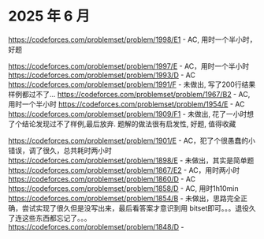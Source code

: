 # 2025 年 6 月

https://codeforces.com/problemset/problem/1998/E1 - AC, 用时一个半小时，好题
<!-- bonus https://codeforces.com/problemset/problem/1998/E2 - AC -->
https://codeforces.com/problemset/problem/1997/E - AC，用时一个半小时
https://codeforces.com/problemset/problem/1993/D - AC
https://codeforces.com/problemset/problem/1991/F - 未做出, 写了200行结果样例都过不了...
https://codeforces.com/problemset/problem/1967/B2 - AC, 用时一个半小时
https://codeforces.com/problemset/problem/1954/E - AC
https://codeforces.com/problemset/problem/1909/F1 - 未做出, 花了一小时想了个结论发现过不了样例,最后放弃. 题解的做法很有启发性, 好题, 值得收藏
<!-- bonus https://codeforces.com/contest/1909/problem/F2 - AC -->
https://codeforces.com/problemset/problem/1901/E - AC，犯了个很愚蠢的小错误，调了很久，总共耗时两小时
https://codeforces.com/problemset/problem/1898/E - 未做出，其实是简单题
https://codeforces.com/problemset/problem/1867/E2 - AC，用时两小时
https://codeforces.com/problemset/problem/1860/D - AC
https://codeforces.com/problemset/problem/1858/D - AC, 用时1h10min
https://codeforces.com/problemset/problem/1854/B - 未做出，思路完全正确，尝试实现了很久但是没写出来，最后看答案才意识到用 bitset即可。。。退役久了连这些东西都忘记了。。。
https://codeforces.com/problemset/problem/1848/D - 


